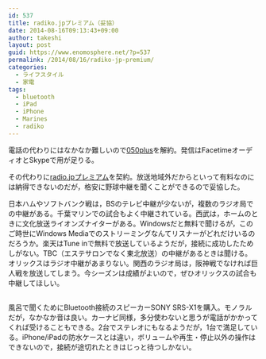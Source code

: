 ```yaml
---
id: 537
title: radiko.jpプレミアム（妥協）
date: 2014-08-16T09:13:43+09:00
author: takeshi
layout: post
guid: https://www.enomosphere.net/?p=537
permalink: /2014/08/16/radiko-jp-premium/
categories:
  - ライフスタイル
  - 家電
tags:
  - bluetooth
  - iPad
  - iPhone
  - Marines
  - radiko
---
```

電話の代わりにはなかなか難しいので<a href="http://050plus.com">050plus</a>を解約。発信はFacetimeオーディオとSkypeで用が足りる。
<!--more-->

その代わりに<a href="http://radiko.jp/rg/premium/">radio.jpプレミアム</a>を契約。放送地域外だからといって有料なのには納得できないのだが，格安に野球中継を聞くことができるので妥協した。

日本ハムやソフトバンク戦は，BSのテレビ中継が少ないが，複数のラジオ局での中継がある。千葉マリンでの試合もよく中継されている。西武は，ホームのときに文化放送ライオンズナイターがある。Windowsだと無料で聞けるが，このご時世にWindows Mediaでのストリーミングなんてリスナーがどれだけいるのだろうか。楽天はTune inで無料で放送しているようだが，接続に成功したためしがない。TBC（エステサロンでなく東北放送）の中継があるときは聞ける。オリックスはラジオ中継があまりない。関西のラジオ局は，阪神戦でなければ巨人戦を放送してしまう。今シーズンは成績がよいので，ぜひオリックスの試合も中継してほしい。

<a href="http://www.amazon.co.jp/gp/product/B00K73ZBWW/ref=as_li_qf_sp_asin_il?ie=UTF8&amp;camp=247&amp;creative=1211&amp;creativeASIN=B00K73ZBWW&amp;linkCode=as2&amp;tag=enomospheddoj-22"><img src="http://ws-fe.amazon-adsystem.com/widgets/q?_encoding=UTF8&amp;ASIN=B00K73ZBWW&amp;Format=_SL110_&amp;ID=AsinImage&amp;MarketPlace=JP&amp;ServiceVersion=20070822&amp;WS=1&amp;tag=enomospheddoj-22" alt="" border="0" /></a><img style="border: none !important; margin: 0px !important;" src="http://ir-jp.amazon-adsystem.com/e/ir?t=enomospheddoj-22&amp;l=as2&amp;o=9&amp;a=B00K73ZBWW" alt="" width="1" height="1" border="0" />

風呂で聞くためにBluetooth接続のスピーカーSONY SRS-X1を購入。モノラルだが，なかなか音は良い。カーナビ同様，多分使わないと思うが電話がかかってくれば受けることもできる。2台でステレオにもなるようだが，1台で満足している。iPhone/iPadの防水ケースとは違い，ボリュームや再生・停止以外の操作はできないので，接続が途切れたときはじっと待つしかない。